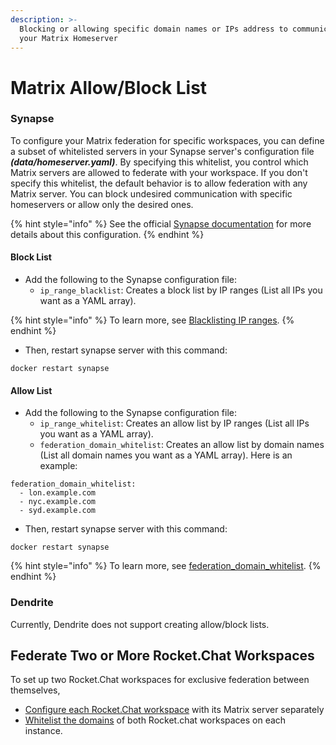 ```yaml
---
description: >-
  Blocking or allowing specific domain names or IPs address to communicate with
  your Matrix Homeserver
---
```


# Matrix Allow/Block List

### Synapse

To configure your Matrix federation for specific workspaces, you can define a subset of whitelisted servers in your Synapse server's configuration file _**(data/homeserver.yaml)**_. By specifying this whitelist, you control which Matrix servers are allowed to federate with your workspace. If you don't specify this whitelist, the default behavior is to allow federation with any Matrix server. You can block undesired communication with specific homeservers or allow only the desired ones.

{% hint style="info" %}
See the official [Synapse documentation](https://matrix-org.github.io/synapse/latest/usage/configuration/config\_documentation.html#federation\_domain\_whitelist) for more details about this configuration.
{% endhint %}

#### Block List

* Add the following to the Synapse configuration file:
  * `ip_range_blacklist`: Creates a block list by IP ranges (List all IPs you want as a YAML array).

{% hint style="info" %}
To learn more, see [Blacklisting IP ranges](https://matrix-org.github.io/synapse/latest/upgrade.html#blacklisting-ip-ranges).
{% endhint %}

* Then, restart synapse server with this command:

```
docker restart synapse
```

#### Allow List

* Add the following to the Synapse configuration file:
  * `ip_range_whitelist`: Creates an allow list by IP ranges (List all IPs you want as a YAML array).
  * `federation_domain_whitelist`: Creates an allow list by domain names (List all domain names you want as a YAML array). Here is an example:

```
federation_domain_whitelist:
  - lon.example.com
  - nyc.example.com
  - syd.example.com
```

* Then, restart synapse server with this command:

```
docker restart synapse
```

{% hint style="info" %}
To learn more, see [federation\_domain\_whitelist](https://matrix-org.github.io/synapse/latest/usage/configuration/config\_documentation.html#federation\_domain\_whitelist).
{% endhint %}

### Dendrite

Currently, Dendrite does not support creating allow/block lists.

## Federate Two or More Rocket.Chat Workspaces

To set up two Rocket.Chat workspaces for exclusive federation between themselves,

* [Configure each Rocket.Chat workspace](./#standalone-manual-installation) with its Matrix server separately&#x20;
* [Whitelist the domains](matrix-allow-block-list.md#allow-list) of both Rocket.chat workspaces on each instance.
